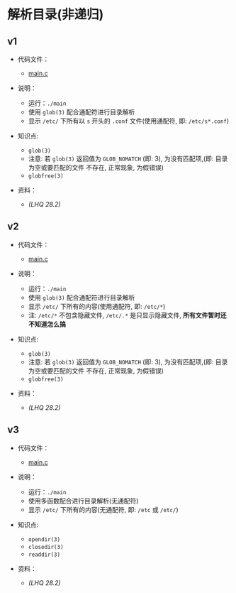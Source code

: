 # 解析目录(非递归)

## v1

- 代码文件：
  - [main.c](./v1/main.c)

- 说明：
  - 运行：`./main`
  - 使用 `glob(3)` 配合通配符进行目录解析
  - 显示 `/etc/` 下所有以 `s` 开头的 `.conf` 文件(使用通配符, 即: `/etc/s*.conf`)

- 知识点:
  - `glob(3)`
  - 注意: 若 `glob(3)` 返回值为 `GLOB_NOMATCH` (即: 3), 为没有匹配项,(即: 目录为空或要匹配的文件
    不存在, 正常现象, 为假错误)
  - `globfree(3)`

- 资料：
  - _(LHQ 28.2)_

## v2

- 代码文件：
  - [main.c](./v2/main.c)

- 说明：
  - 运行：`./main`
  - 使用 `glob(3)` 配合通配符进行目录解析
  - 显示 `/etc/` 下所有的内容(使用通配符, 即: `/etc/*`)
  - 注: `/etc/*` 不包含隐藏文件, `/etc/.*` 是只显示隐藏文件, **所有文件暂时还不知道怎么搞**

- 知识点:
  - `glob(3)`
  - 注意: 若 `glob(3)` 返回值为 `GLOB_NOMATCH` (即: 3), 为没有匹配项,(即: 目录为空或要匹配的文件
    不存在, 正常现象, 为假错误)
  - `globfree(3)`

- 资料：
  - _(LHQ 28.2)_

## v3

- 代码文件：
  - [main.c](./v2/main.c)

- 说明：
  - 运行：`./main`
  - 使用多函数配合进行目录解析(无通配符)
  - 显示 `/etc/` 下所有的内容(无通配符, 即: `/etc` 或 `/etc/`)

- 知识点:
  - `opendir(3)`
  - `closedir(3)`
  - `readdir(3)`

- 资料：
  - _(LHQ 28.2)_
